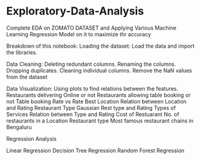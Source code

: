 # Exploratory-Data-Analysis 
Complete EDA on ZOMATO DATASET and  Applying Various Machine Learning Regression Model on it to maximize thr accuracy


Breakdown of this notebook:
Loading the dataset: Load the data and import the libraries.

Data Cleaning:
Deleting redundant columns.
Renaming the columns.
Dropping duplicates.
Cleaning individual columns.
Remove the NaN values from the dataset


Data Visualization:
Using plots to find relations between the features.
Restaurants delivering Online or not
Restaurants allowing table booking or not
Table booking Rate vs Rate
Best Location
Relation between Location and Rating
Restaurant Type
Gaussian Rest type and Rating
Types of Services
Relation between Type and Rating
Cost of Restuarant
No. of restaurants in a Location
Restaurant type
Most famous restaurant chains in Bengaluru

Regression Analysis

Linear Regression
Decision Tree Regression
Random Forest Regression
